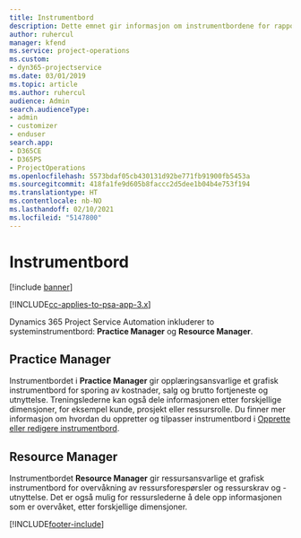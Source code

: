 ```yaml
---
title: Instrumentbord
description: Dette emnet gir informasjon om instrumentbordene for rapportering som er inkludert i Dynamics 365 Project Service Automation.
author: ruhercul
manager: kfend
ms.service: project-operations
ms.custom:
- dyn365-projectservice
ms.date: 03/01/2019
ms.topic: article
ms.author: ruhercul
audience: Admin
search.audienceType:
- admin
- customizer
- enduser
search.app:
- D365CE
- D365PS
- ProjectOperations
ms.openlocfilehash: 5573bdaf05cb430131d92be771fb91900fb5453a
ms.sourcegitcommit: 418fa1fe9d605b8faccc2d5dee1b04b4e753f194
ms.translationtype: HT
ms.contentlocale: nb-NO
ms.lasthandoff: 02/10/2021
ms.locfileid: "5147800"
---
```

# <a name="dashboards"></a>Instrumentbord

[!include [banner](../includes/psa-now-project-operations.md)]

[!INCLUDE[cc-applies-to-psa-app-3.x](../includes/cc-applies-to-psa-app-3x.md)]

Dynamics 365 Project Service Automation inkluderer to systeminstrumentbord: **Practice Manager** og **Resource Manager**.

## <a name="practice-manager"></a>Practice Manager 

Instrumentbordet i **Practice Manager** gir opplæringsansvarlige et grafisk instrumentbord for sporing av kostnader, salg og brutto fortjeneste og utnyttelse. Treningslederne kan også dele informasjonen etter forskjellige dimensjoner, for eksempel kunde, prosjekt eller ressursrolle. Du finner mer informasjon om hvordan du oppretter og tilpasser instrumentbord i [Opprette eller redigere instrumentbord](https://docs.microsoft.com/dynamics365/customerengagement/on-premises/customize/create-edit-dashboards).

## <a name="resource-manager"></a>Resource Manager 

Instrumentbordet **Resource Manager** gir ressursansvarlige et grafisk instrumentbord for overvåkning av ressursforespørsler og ressurskrav og -utnyttelse. Det er også mulig for ressurslederne å dele opp informasjonen som er overvåket, etter forskjellige dimensjoner.


[!INCLUDE[footer-include](../includes/footer-banner.md)]